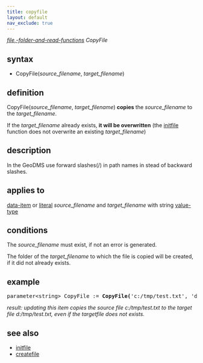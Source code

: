 ```yaml
---
title: copyfile
layout: default
nav_exclude: true
---
```

*[file,-folder-and-read-functions](file,-folder-and-read-functions) CopyFile*

## syntax

- CopyFile(*source_filename*, *target_filename*)

## definition

CopyFile(*source_filename*, *target_filename*) **copies** the *source_filename* to the *target_filename*.

If the *target_filename* already exists, **it will be overwritten** (the [initfile](initfile) function does not overwrite an existing *target_filename*)

## description

In the GeoDMS use forward slashes(/) in path names in stead of backward slashes.

## applies to

[data-item](data-item) or [literal](https://en.wikipedia.org/wiki/Literal_(computer_programming)) *source_filename* and *target_filename* with string [value-type](value-type)

## conditions

The *source_filename* must exist, if not an error is generated.

The folder of the *target_filename* to which the file is copied will be created, if it did not already exists.

## example
<pre>
parameter&lt;string&gt; CopyFile := <B>CopyFile(</B>'c:/tmp/test.txt', 'd:/tmp/test.txt'<B>)</B>;
</pre>

*result: updating this item copies the source file c:/tmp/test.txt to the target file d:/tmp/test.txt, even if the targetfile does not exists.*

## see also

- [initfile](initfile)
- [createfile](createfile)